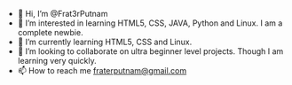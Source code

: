 - 👋 Hi, I’m @Frat3rPutnam
- 👀 I’m interested in learning HTML5, CSS, JAVA, Python and Linux. I am a complete newbie.
- 🌱 I’m currently learning HTML5, CSS and Linux. 
- 💞️ I’m looking to collaborate on ultra beginner level projects. Though I am learning very quickly.
- 📫 How to reach me fraterputnam@gmail.com

<!---
Frat3rPutnam/Frat3rPutnam is a ✨ special ✨ repository because its `README.md` (this file) appears on your GitHub profile.
You can click the Preview link to take a look at your changes.
--->
